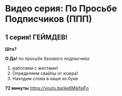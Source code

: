 # Видео серия: По Просьбе Подписчиков (ППП)

## 1 серия! ГЕЙМДЕВ!

**Шта?**

**О Да!**  по просьбе базового подписчика
1. работаем с жестами! 
2. Определяем свайпы от юзера!
3. Находим слова в каше из букв

**72 минуты**
https://youtu.be/ke6MikfalFo